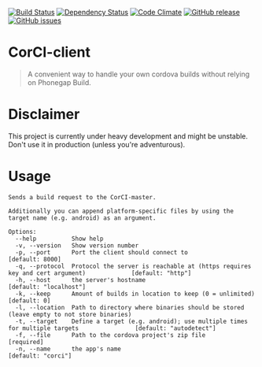 [![Build Status](https://travis-ci.org/beevelop/corci-client.svg?branch=master)](https://travis-ci.org/beevelop/corci-client)
[![Dependency Status](https://gemnasium.com/beevelop/corci-client.svg)](https://gemnasium.com/beevelop/corci-client)
[![Code Climate](https://codeclimate.com/github/beevelop/corci-client/badges/gpa.svg)](https://codeclimate.com/github/beevelop/corci-client)
[![GitHub release](https://img.shields.io/github/release/beevelop/corci-client.svg?style=flat)](https://github.com/beevelop/corci-client/releases)
[![GitHub issues](https://img.shields.io/github/issues/beevelop/corci-client.svg?style=flat)](https://github.com/beevelop/corci-client/issues)

# CorCI-client

> A convenient way to handle your own cordova builds without relying on Phonegap Build.

# Disclaimer

This project is currently under heavy development and might be unstable. Don't use it in production (unless you're adventurous).

# Usage

```
Sends a build request to the CorCI-master.

Additionally you can append platform-specific files by using the target name (e.g. android) as an argument.

Options:
  --help          Show help
  -v, --version   Show version number
  -p, --port      Port the client should connect to                                                      [default: 8000]
  -q, --protocol  Protocol the server is reachable at (https requires key and cert argument)             [default: "http"]
  -h, --host      the server's hostname                                                                  [default: "localhost"]
  -k, --keep      Amount of builds in location to keep (0 = unlimited)                                   [default: 0]
  -l, --location  Path to directory where binaries should be stored (leave empty to not store binaries)
  -t, --target    Define a target (e.g. android); use multiple times for multiple targets                [default: "autodetect"]
  -f, --file      Path to the cordova project's zip file                                                 [required]
  -n, --name      the app's name                                                                         [default: "corci"]
```